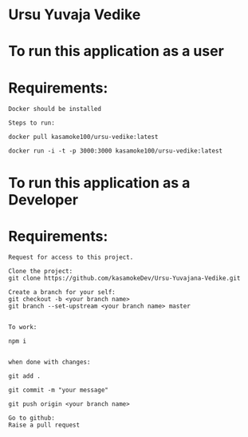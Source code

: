 # Ursu Yuvaja Vedike

# To run this application as a user
# Requirements:
```
Docker should be installed

Steps to run:

docker pull kasamoke100/ursu-vedike:latest

docker run -i -t -p 3000:3000 kasamoke100/ursu-vedike:latest
```

# To run this application as a Developer
# Requirements:
```
Request for access to this project.

Clone the project:
git clone https://github.com/kasamokeDev/Ursu-Yuvajana-Vedike.git

Create a branch for your self:
git checkout -b <your branch name>
git branch --set-upstream <your branch name> master


To work:

npm i


when done with changes:

git add .

git commit -m "your message"

git push origin <your branch name>

Go to github:
Raise a pull request
```